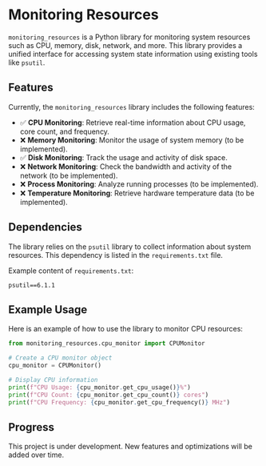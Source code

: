 # Monitoring Resources

`monitoring_resources` is a Python library for monitoring system resources such as CPU, memory, disk, network, and more. This library provides a unified interface for accessing system state information using existing tools like `psutil`.

## Features

Currently, the `monitoring_resources` library includes the following features:

- ✅ **CPU Monitoring**: Retrieve real-time information about CPU usage, core count, and frequency.
- ❌ **Memory Monitoring**: Monitor the usage of system memory (to be implemented).
- ✅ **Disk Monitoring**: Track the usage and activity of disk space.
- ❌ **Network Monitoring**: Check the bandwidth and activity of the network (to be implemented).
- ❌ **Process Monitoring**: Analyze running processes (to be implemented).
- ❌ **Temperature Monitoring**: Retrieve hardware temperature data (to be implemented).

## Dependencies

The library relies on the `psutil` library to collect information about system resources. This dependency is listed in the `requirements.txt` file.

Example content of `requirements.txt`:
```
psutil==6.1.1
```

## Example Usage

Here is an example of how to use the library to monitor CPU resources:

```python
from monitoring_resources.cpu_monitor import CPUMonitor

# Create a CPU monitor object
cpu_monitor = CPUMonitor()

# Display CPU information
print(f"CPU Usage: {cpu_monitor.get_cpu_usage()}%")
print(f"CPU Count: {cpu_monitor.get_cpu_count()} cores")
print(f"CPU Frequency: {cpu_monitor.get_cpu_frequency()} MHz")
```

## Progress

This project is under development. New features and optimizations will be added over time.

